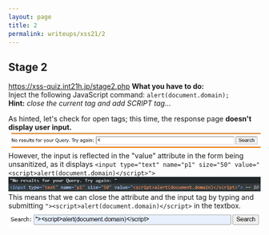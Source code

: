 ```yaml
---
layout: page
title: 2
permalink: writeups/xss21/2
---
```

## Stage 2
https://xss-quiz.int21h.jp/stage2.php
**What you have to do:**  
Inject the following JavaScript command: `alert(document.domain);`
**Hint:** *close the current tag and add SCRIPT tag...*

As hinted, let's check for open tags; this time, the response page **doesn't display user input.** 
![2.1](images/2.1.png)
However, the input is reflected in the "value" attribute in the form being unsanitized, as it displays `<input type="text" name="p1" size="50" value="<script>alert(document.domain)</script>">`
![2.2](images/2.2.png)
This means that we can close the attribute and the input tag by typing and submitting `"><script>alert(document.domain)</script>` in the textbox.
![2.3](images/2.3.png)